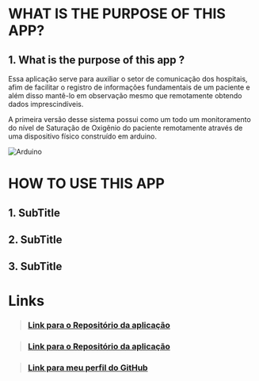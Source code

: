 # WHAT IS THE PURPOSE OF THIS APP?

## 1.  What is the purpose of this app ?

Essa aplicação serve para auxiliar o setor de comunicação dos hospitais, afim de facilitar o registro de informações fundamentais de um paciente e além disso mantê-lo em observação mesmo que remotamente obtendo dados imprescindíveis.

A primeira versão desse sistema possui como um todo um monitoramento do nível de Saturação de Oxigênio do paciente remotamente através de uma dispositivo físico construído em arduino.

![Arduino](https://img1.gratispng.com/20180821/qxt/kisspng-arduino-portable-network-graphics-electronic-circu-arduino-ineconomics-5b7c133be82925.9213466315348580439509.jpg)

# HOW TO USE THIS APP

## 1. SubTitle 
## 2. SubTitle 
## 3. SubTitle

# Links

> ### [Link para o Repositório da aplicação](https://github.com/Breno0809/Application)

> ### [Link para o Repositório da aplicação](https://github.com/Breno0809/Application)

> ### [Link para meu perfil do GitHub](https://github.com/Breno0809/)
